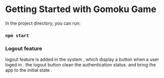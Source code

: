 # Getting Started with Gomoku Game

In the project directory, you can run:
### `npm start`

### Logout feature
logout feature is added in the system , which display a button when a user loged in .
the logout button clean the authentication status. and bring the app to the initial state .
